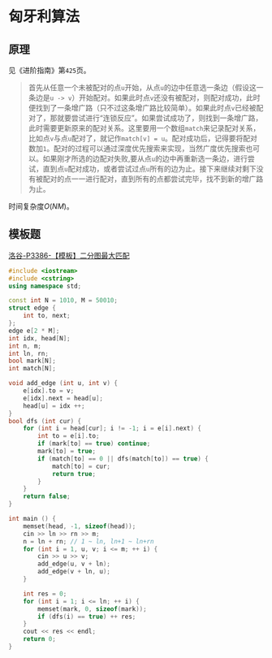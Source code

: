 # 匈牙利算法

## 原理

见《进阶指南》第`425`页。

> 首先从任意一个未被配对的点`u`开始，从点`u`的边中任意选一条边（假设这一条边是`u -> v`）开始配对。如果此时点`v`还没有被配对，则配对成功，此时便找到了一条增广路（只不过这条增广路比较简单）。如果此时点`v`已经被配对了，那就要尝试进行“连锁反应”。如果尝试成功了，则找到一条增广路，此时需要更新原来的配对关系。这里要用一个数组`match`来记录配对关系，比如点`v`与点`u`配对了，就记作`match[v] = u`。配对成功后，记得要将配对数加`1`。配对的过程可以通过深度优先搜索来实现，当然广度优先搜索也可以。如果刚才所选的边配对失败,要从点`u`的边中再重新选一条边，进行尝试，直到点`u`配对成功，或者尝试过点`u`所有的边为止。接下来继续对剩下没有被配对的点一一进行配对，直到所有的点都尝试完毕，找不到新的增广路为止。

时间复杂度$O(NM)$。

## 模板题

[洛谷-P3386-【模板】二分图最大匹配](https://www.luogu.com.cn/problem/P3386)

```cpp
#include <iostream>
#include <cstring>
using namespace std;

const int N = 1010, M = 50010;
struct edge {
    int to, next;
};
edge e[2 * M];
int idx, head[N];
int n, m;
int ln, rn;
bool mark[N];
int match[N];

void add_edge (int u, int v) {
    e[idx].to = v;
    e[idx].next = head[u];
    head[u] = idx ++;
}
bool dfs (int cur) {
    for (int i = head[cur]; i != -1; i = e[i].next) {
        int to = e[i].to;
        if (mark[to] == true) continue;
        mark[to] = true;
        if (match[to] == 0 || dfs(match[to]) == true) {
            match[to] = cur;
            return true;
        }
    }
    return false;
}

int main () {
    memset(head, -1, sizeof(head));
    cin >> ln >> rn >> m;
    n = ln + rn; // 1 ~ ln, ln+1 ~ ln+rn
    for (int i = 1, u, v; i <= m; ++ i) {
        cin >> u >> v;
        add_edge(u, v + ln);
        add_edge(v + ln, u);
    }

    int res = 0;
    for (int i = 1; i <= ln; ++ i) {
        memset(mark, 0, sizeof(mark));
        if (dfs(i) == true) ++ res;
    }
    cout << res << endl;
    return 0;
}
```

